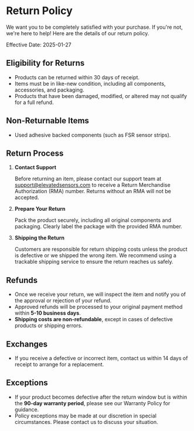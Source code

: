 # Return Policy

We want you to be completely satisfied with your purchase. If you're not, we're here to help! Here are the details of our return policy.

Effective Date: 2025-01-27

## Eligibility for Returns

- Products can be returned within 30 days of receipt.
- Items must be in like-new condition, including all components, accessories, and packaging.
- Products that have been damaged, modified, or altered may not qualify for a full refund.

## Non-Returnable Items

- Used adhesive backed components (such as FSR sensor strips).

## Return Process

1. **Contact Support**

   Before returning an item, please contact our support team at support@elevatedsensors.com to receive a Return Merchandise Authorization (RMA) number. Returns without an RMA will not be accepted.
1. **Prepare Your Return**
   
   Pack the product securely, including all original components and packaging. Clearly label the package with the provided RMA number.
1. **Shipping the Return**

   Customers are responsible for return shipping costs unless the product is defective or we shipped the wrong item. We recommend using a trackable shipping service to ensure the return reaches us safely.

## Refunds

- Once we receive your return, we will inspect the item and notify you of the approval or rejection of your refund.
- Approved refunds will be processed to your original payment method within **5-10 business days**.
- **Shipping costs are non-refundable**, except in cases of defective products or shipping errors.

## Exchanges

- If you receive a defective or incorrect item, contact us within 14 days of receipt to arrange for a replacement.

## Exceptions

- If your product becomes defective after the return window but is within the **90-day warranty period**, please see our Warranty Policy for guidance.
- Policy exceptions may be made at our discretion in special circumstances. Please contact us to discuss your situation.
